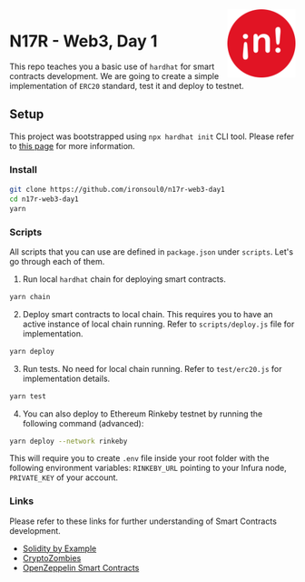 <img src=".github/n17r.png" alt="Foundry logo" align="right" width="120" />

# N17R - Web3, Day 1

This repo teaches you a basic use of `hardhat` for smart contracts development. We are going to create a simple implementation of `ERC20` standard, test it and deploy to testnet.

## Setup

This project was bootstrapped using `npx hardhat init` CLI tool. Please refer to [this page](https://hardhat.org/tutorial/creating-a-new-hardhat-project) for more information.

### Install

```bash
git clone https://github.com/ironsoul0/n17r-web3-day1
cd n17r-web3-day1
yarn
```

### Scripts

All scripts that you can use are defined in `package.json` under `scripts`. Let's go through each of them.

1. Run local `hardhat` chain for deploying smart contracts.

```bash
yarn chain
```

2. Deploy smart contracts to local chain. This requires you to have an active instance of local chain running. Refer to `scripts/deploy.js` file for implementation.

```bash
yarn deploy
```

3. Run tests. No need for local chain running. Refer to `test/erc20.js` for implementation details.

```bash
yarn test
```

4. You can also deploy to Ethereum Rinkeby testnet by running the following command (advanced):

```bash
yarn deploy --network rinkeby
```

This will require you to create `.env` file inside your root folder with the following environment variables: `RINKEBY_URL` pointing to your Infura node, `PRIVATE_KEY` of your account.

### Links

Please refer to these links for further understanding of Smart Contracts development.

- [Solidity by Example](https://solidity-by-example.org/)
- [CryptoZombies](https://cryptozombies.io/)
- [OpenZeppelin Smart Contracts](https://docs.openzeppelin.com/contracts/4.x/)

